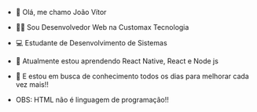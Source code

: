 - 👋 Olá, me chamo João Vítor 
- 👨‍💻 Sou Desenvolvedor Web na Customax Tecnologia
- 💻 Estudante de Desenvolvimento de Sistemas
- 🌱 Atualmente estou aprendendo React Native, React e Node js 
- 💞️ E estou em busca de conhecimento todos os dias para melhorar cada vez mais!!

- OBS: HTML não é linguagem de programação!!
